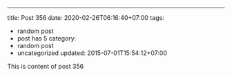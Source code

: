 ---
title: Post 356
date: 2020-02-26T06:16:40+07:00
tags:
  - random post
  - post has 5
category:
  - random post
  - uncategorized
updated: 2015-07-01T15:54:12+07:00

This is content of post 356